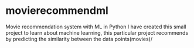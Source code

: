 # movierecommendml
Movie recommendation system with ML in Python
I have created this small project to learn about machine learning, this particular project recommends by predicting the similarity between the data points(movies)/
